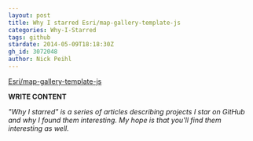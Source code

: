 ```yaml
---
layout: post
title: Why I starred Esri/map-gallery-template-js
categories: Why-I-Starred
tags: github
stardate: 2014-05-09T18:18:30Z
gh_id: 3072048
author: Nick Peihl
---
```


[Esri/map-gallery-template-js](https://github.com/Esri/map-gallery-template-js)

**WRITE CONTENT**

*"Why I starred" is a series of articles describing projects I star on GitHub and why I found them interesting. My hope is that you'll find them interesting as well.*

